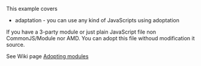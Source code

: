 This example covers

  * adaptation - you can use any kind of JavaScripts using adoptation

If you have a 3-party module or just plain JavaScript file non CommonJS/Module nor AMD.
You can adopt this file withoud modification it source.

See Wiki page [Adopting modules](https://github.com/azproduction/lmd/wiki/Adopting-modules)
